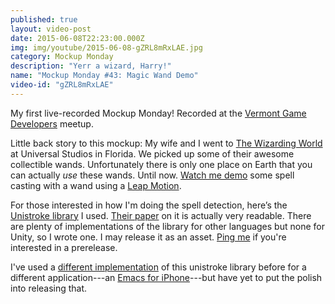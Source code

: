 ```yaml
---
published: true
layout: video-post
date: 2015-06-08T22:23:00.000Z
img: img/youtube/2015-06-08-gZRL8mRxLAE.jpg
category: Mockup Monday
description: "Yerr a wizard, Harry!"
name: "Mockup Monday #43: Magic Wand Demo"
video-id: "gZRL8mRxLAE"
---
```

My first live-recorded Mockup Monday!  Recorded at the [Vermont Game Developers](http://www.meetup.com/Vermont-Game-Developers/) meetup.

Little back story to this mockup: My wife and I went to [The Wizarding World](https://www.universalorlando.com/harrypotter/) at Universal Studios in Florida.  We picked up some of their awesome collectible wands.  Unfortunately there is only one place on Earth that you can actually _use_ these wands.  Until now.  [Watch me demo](https://www.youtube.com/watch?v=gZRL8mRxLAE) some spell casting with a wand using a [Leap Motion](https://www.leapmotion.com).

For those interested in how I'm doing the spell detection, here’s the [Unistroke library][1] I used.  [Their paper][2] on it is actually very readable.  There are plenty of implementations of the library for other languages but none for Unity, so I wrote one.  I may release it as an asset.  [Ping me][4] if you're interested in a prerelease.

I've used a [different implementation](https://github.com/chrismiles/CMUnistrokeGestureRecognizer) of this unistroke library before for a different application---an [Emacs for iPhone][3]---but have yet to put the polish into releasing that.

[1]: https://depts.washington.edu/aimgroup/proj/dollar/
[2]: http://faculty.washington.edu/wobbrock/pubs/uist-07.01.pdf
[3]: https://www.youtube.com/watch?v=-2NBTOZnEy8
[4]: https://twitter.com/shanecelis
